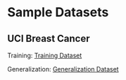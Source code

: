 # Sample Datasets

## UCI Breast Cancer

Training: [Training Dataset](../sample-data/train.csv)

Generalization: [Generalization Dataset](../sample-data/test.csv)
